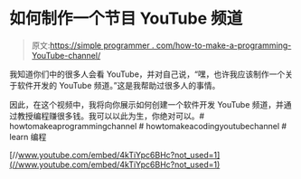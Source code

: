 # 如何制作一个节目 YouTube 频道

> 原文:[https://simple programmer . com/how-to-make-a-programming-YouTube-channel/](https://simpleprogrammer.com/how-to-make-a-programming-youtube-channel/)

我知道你们中的很多人会看 YouTube，并对自己说，“嘿，也许我应该制作一个关于软件开发的 YouTube 频道。”这是我帮助过很多人的事情。

因此，在这个视频中，我将向你展示如何创建一个软件开发 YouTube 频道，并通过教授编程赚很多钱。我可以以此为生，你绝对可以。# howtomakeaprogrammingchannel # howtomakeacodingyoutubechannel # learn 编程

[//www.youtube.com/embed/4kTiYpc6BHc?not_used=1](//www.youtube.com/embed/4kTiYpc6BHc?not_used=1)